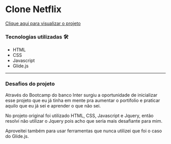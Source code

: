 # Clone Netflix

<a href="https://joaoparaujocr.github.io/Netflix-clone/">Clique aqui para visualizar o projeto</a>



### Tecnologias utilizadas 🛠

<ul>
    <li>HTML</li>
    <li>CSS</li>
    <li>Javascript</li>
    <li>Glide.js</li>
</ul>

***

### Desafios do projeto

<p>Através do Bootcamp do banco Inter surgiu a oportunidade de inicializar esse projeto que eu já tinha em mente pra aumentar o portifolio e praticar aquilo que eu já sei e aprender o que não sei.</p>

No projeto original foi utilizado HTML, CSS, Javascript e Jquery, então resolvi não utilizar o Jquery pois acho que seria mais desafiante para mim.

Aproveitei também para usar ferramentas que nunca utilizei que foi o caso do Glide.js.